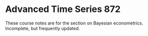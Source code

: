 # Advanced Time Series 872 

These course notes are for the section on Bayesian econometrics. Incomplete, but frequently updated. 
